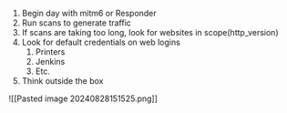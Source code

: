 1) Begin day with mitm6 or Responder
2) Run scans to generate traffic
3) If scans are taking too long, look for websites in scope(http_version)
4) Look for default credentials on web logins
	1) Printers
	2) Jenkins
	3) Etc.
5) Think outside the box

![[Pasted image 20240828151525.png]]
